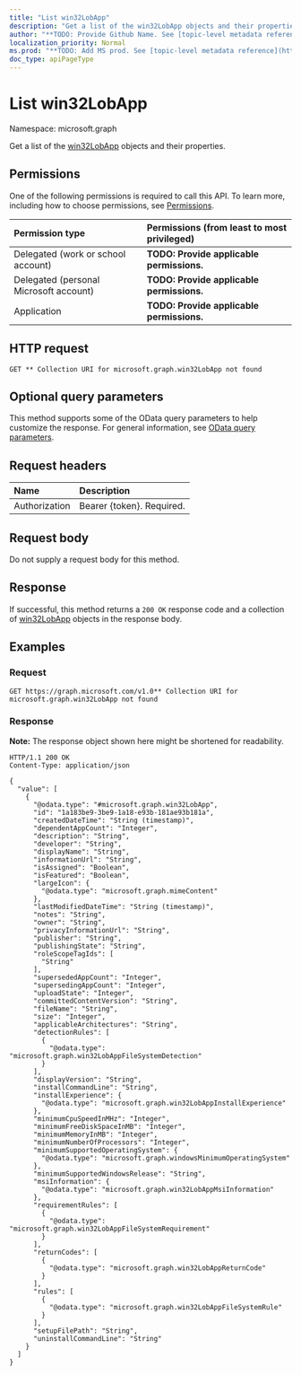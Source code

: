 ```yaml
---
title: "List win32LobApp"
description: "Get a list of the win32LobApp objects and their properties."
author: "**TODO: Provide Github Name. See [topic-level metadata reference](https://msgo.azurewebsites.net/add/document/guidelines/metadata.html#topic-level-metadata)**"
localization_priority: Normal
ms.prod: "**TODO: Add MS prod. See [topic-level metadata reference](https://msgo.azurewebsites.net/add/document/guidelines/metadata.html#topic-level-metadata)**"
doc_type: apiPageType
---
```


# List win32LobApp
Namespace: microsoft.graph



Get a list of the [win32LobApp](../resources/win32lobapp.md) objects and their properties.

## Permissions
One of the following permissions is required to call this API. To learn more, including how to choose permissions, see [Permissions](/graph/permissions-reference).

|Permission type|Permissions (from least to most privileged)|
|:---|:---|
|Delegated (work or school account)|**TODO: Provide applicable permissions.**|
|Delegated (personal Microsoft account)|**TODO: Provide applicable permissions.**|
|Application|**TODO: Provide applicable permissions.**|

## HTTP request

<!-- {
  "blockType": "ignored"
}
-->
``` http
GET ** Collection URI for microsoft.graph.win32LobApp not found
```

## Optional query parameters
This method supports some of the OData query parameters to help customize the response. For general information, see [OData query parameters](/graph/query-parameters).

## Request headers
|Name|Description|
|:---|:---|
|Authorization|Bearer {token}. Required.|

## Request body
Do not supply a request body for this method.

## Response

If successful, this method returns a `200 OK` response code and a collection of [win32LobApp](../resources/win32lobapp.md) objects in the response body.

## Examples

### Request
<!-- {
  "blockType": "request",
  "name": "list_win32lobapp"
}
-->
``` http
GET https://graph.microsoft.com/v1.0** Collection URI for microsoft.graph.win32LobApp not found
```


### Response
**Note:** The response object shown here might be shortened for readability.
<!-- {
  "blockType": "response",
  "truncated": true,
  "@odata.type": "Collection(microsoft.graph.win32LobApp)"
}
-->
``` http
HTTP/1.1 200 OK
Content-Type: application/json

{
  "value": [
    {
      "@odata.type": "#microsoft.graph.win32LobApp",
      "id": "1a183be9-3be9-1a18-e93b-181ae93b181a",
      "createdDateTime": "String (timestamp)",
      "dependentAppCount": "Integer",
      "description": "String",
      "developer": "String",
      "displayName": "String",
      "informationUrl": "String",
      "isAssigned": "Boolean",
      "isFeatured": "Boolean",
      "largeIcon": {
        "@odata.type": "microsoft.graph.mimeContent"
      },
      "lastModifiedDateTime": "String (timestamp)",
      "notes": "String",
      "owner": "String",
      "privacyInformationUrl": "String",
      "publisher": "String",
      "publishingState": "String",
      "roleScopeTagIds": [
        "String"
      ],
      "supersededAppCount": "Integer",
      "supersedingAppCount": "Integer",
      "uploadState": "Integer",
      "committedContentVersion": "String",
      "fileName": "String",
      "size": "Integer",
      "applicableArchitectures": "String",
      "detectionRules": [
        {
          "@odata.type": "microsoft.graph.win32LobAppFileSystemDetection"
        }
      ],
      "displayVersion": "String",
      "installCommandLine": "String",
      "installExperience": {
        "@odata.type": "microsoft.graph.win32LobAppInstallExperience"
      },
      "minimumCpuSpeedInMHz": "Integer",
      "minimumFreeDiskSpaceInMB": "Integer",
      "minimumMemoryInMB": "Integer",
      "minimumNumberOfProcessors": "Integer",
      "minimumSupportedOperatingSystem": {
        "@odata.type": "microsoft.graph.windowsMinimumOperatingSystem"
      },
      "minimumSupportedWindowsRelease": "String",
      "msiInformation": {
        "@odata.type": "microsoft.graph.win32LobAppMsiInformation"
      },
      "requirementRules": [
        {
          "@odata.type": "microsoft.graph.win32LobAppFileSystemRequirement"
        }
      ],
      "returnCodes": [
        {
          "@odata.type": "microsoft.graph.win32LobAppReturnCode"
        }
      ],
      "rules": [
        {
          "@odata.type": "microsoft.graph.win32LobAppFileSystemRule"
        }
      ],
      "setupFilePath": "String",
      "uninstallCommandLine": "String"
    }
  ]
}
```

